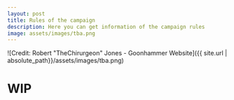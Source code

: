 ```yaml
---
layout: post
title: Rules of the campaign
description: Here you can get information of the campaign rules
image: assets/images/tba.png
---
```


![Credit: Robert "TheChirurgeon" Jones - Goonhammer Website]({{ site.url | absolute_path}}/assets/images/tba.png)

# WIP